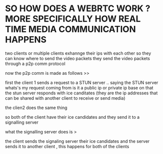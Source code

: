 

# SO HOW DOES A WEBRTC WORK ? MORE SPECIFICALLY HOW REAL TIME MEDIA COMMUNICATION HAPPENS

two clients or multiple clients exhannge their ips with each other so they can know where to send the video packets
they send the video packets through a p2p comm protocol

now the p2p comm is made as follows >>

first the client 1 sends a request to a STUN server .. saying the STUN server whats's my request coming from is it a public ip or private ip
base on that the stun server responds with ice canditates (they are the ip addresses that can be shared with another client to receive or send media)

the clien2 does the same thing 

so both of the client have their ice candidates and they send it to a signalling server

what the signalling server does is >

the client sends the signaling server their ice candidates and the server sends it to another client , this happens for both of the clients